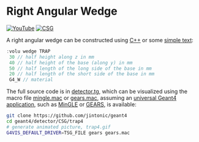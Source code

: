 # Right Angular Wedge

[![YouTube](https://img.shields.io/badge/You-Tube-red?style=flat)](https://youtube.com/shorts/LHk_w4kchaU)
[![CSG](https://img.shields.io/badge/CSG-Solids-blue?style=flat)](..)

A right angular wedge can be constructed using [C++][] or some [simple text](../..):

```cpp
:volu wedge TRAP
 30 // half height along z in mm
 40 // half height of the base (along y) in mm
 50 // half length of the long side of the base in mm
 20 // half length of the short side of the base in mm
 G4_W // material
```

The full source code is in [detector.tg][], which can be visualized using the macro file [mingle.mac][] or [gears.mac][], assuming an [universal Geant4 application][], such as [MinGLE][] or [GEARS][], is available:

```sh
git clone https://github.com/jintonic/geant4
cd geant4/detector/CSG/trap4
# generate animated picture, trap4.gif
G4VIS_DEFAULT_DRIVER=TSG_FILE gears gears.mac
```

[C++]: https://geant4-userdoc.web.cern.ch/UsersGuides/ForApplicationDeveloper/html/Detector/Geometry/geomSolids.html#constructed-solid-geometry-csg-solids
[detector.tg]: https://github.com/jintonic/geant4/blob/main/detector/CSG/trap4/detector.tg
[mingle.mac]: https://github.com/jintonic/geant4/blob/main/detector/CSG/trap4/mingle.mac
[gears.mac]: https://github.com/jintonic/geant4/blob/main/detector/CSG/trap4/gears.mac
[universal Geant4 application]: https://youtu.be/3g9CkyBS31o
[MinGLE]: https://github.com/jintonic/mingle
[GEARS]: https://github.com/jintonic/gears
